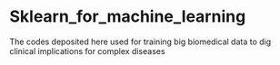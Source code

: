 # Sklearn_for_machine_learning

The codes deposited here used for training big biomedical data to dig clinical implications for complex diseases
